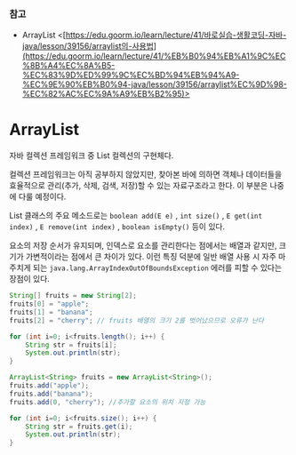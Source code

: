 ### 참고
- ArrayList <[https://edu.goorm.io/learn/lecture/41/바로실습-생활코딩-자바-java/lesson/39156/arraylist의-사용법](https://edu.goorm.io/learn/lecture/41/%EB%B0%94%EB%A1%9C%EC%8B%A4%EC%8A%B5-%EC%83%9D%ED%99%9C%EC%BD%94%EB%94%A9-%EC%9E%90%EB%B0%94-java/lesson/39156/arraylist%EC%9D%98-%EC%82%AC%EC%9A%A9%EB%B2%95)>

# ArrayList

자바 컬렉션 프레임워크 중 List 컬렉션의 구현체다.

컬렉션 프레임워크는 아직 공부하지 않았지만, 찾아본 바에 의하면 객체나 데이터들을 효율적으로 관리(추가, 삭제, 검색, 저장)할 수 있는 자료구조라고 한다. 이 부분은 나중에 다룰 예정이다.

List 클래스의 주요 메소드로는 `boolean add(E e)` , `int size()`  , `E get(int index)` , `E remove(int index)` , `boolean isEmpty()` 등이 있다.

요소의 저장 순서가 유지되며, 인덱스로 요소를 관리한다는 점에서는 배열과 같지만, 크기가 가변적이라는 점에서 큰 차이가 있다. 이런 특징 덕분에 일반 배열 사용 시 자주 마주치게 되는 `java.lang.ArrayIndexOutOfBoundsException` 에러를 피할 수 있다는 장점이 있다.

```java
String[] fruits = new String[2];
fruits[0] = "apple";
fruits[1] = "banana";
fruits[2] = "cherry"; // fruits 배열의 크기 2를 벗어났으므로 오류가 난다

for (int i=0; i<fruits.length(); i++) {
	String str = fruits[i];
	System.out.println(str);
}
```

```java
ArrayList<String> fruits = new ArrayList<String>();
fruits.add("apple");
fruits.add("banana");
fruits.add(0, "cherry"); //추가할 요소의 위치 지정 가능

for (int i=0; i<fruits.size(); i++) {
	String str = fruits.get(i);
	System.out.println(str);
}
```
